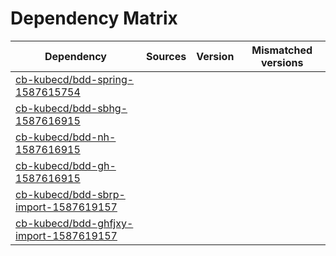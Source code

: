 # Dependency Matrix

Dependency | Sources | Version | Mismatched versions
---------- | ------- | ------- | -------------------
[cb-kubecd/bdd-spring-1587615754](https://github.com/cb-kubecd/bdd-spring-1587615754.git) |  | []() | 
[cb-kubecd/bdd-sbhg-1587616915](https://github.com/cb-kubecd/bdd-sbhg-1587616915.git) |  | []() | 
[cb-kubecd/bdd-nh-1587616915](https://github.com/cb-kubecd/bdd-nh-1587616915.git) |  | []() | 
[cb-kubecd/bdd-gh-1587616915](https://github.com/cb-kubecd/bdd-gh-1587616915.git) |  | []() | 
[cb-kubecd/bdd-sbrp-import-1587619157](https://github.com/cb-kubecd/bdd-sbrp-import-1587619157.git) |  | []() | 
[cb-kubecd/bdd-ghfjxy-import-1587619157](https://github.com/cb-kubecd/bdd-ghfjxy-import-1587619157.git) |  | []() | 
